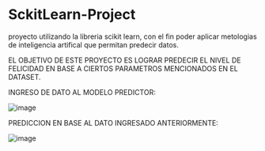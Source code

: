 # SckitLearn-Project
proyecto utilizando la libreria scikit learn, con el fin poder aplicar metologias de inteligencia artifical que permitan predecir datos.


EL OBJETIVO DE ESTE PROYECTO ES LOGRAR PREDECIR EL NIVEL DE FELICIDAD EN BASE A CIERTOS PARAMETROS MENCIONADOS EN EL DATASET.

INGRESO DE DATO AL MODELO PREDICTOR:

![image](https://user-images.githubusercontent.com/64045193/182500591-6eba6589-b972-466f-8405-b58d1592a6d6.png)


PREDICCION EN BASE AL DATO INGRESADO ANTERIORMENTE:

![image](https://user-images.githubusercontent.com/64045193/182500545-4fbcb51d-e19a-47f4-bde3-2cc6540df820.png)
